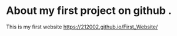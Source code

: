 # About my first project on github .
This is my first website 
 https://212002.github.io/First_Website/
